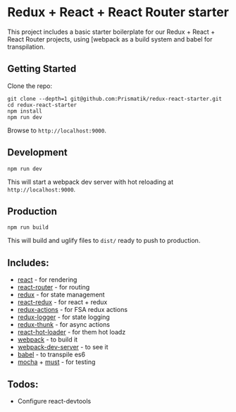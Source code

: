 # Redux + React + React Router starter

This project includes a basic starter boilerplate for our Redux + React +
React Router projects, using [webpack as a build system and babel for
transpilation.

## Getting Started

Clone the repo:

```
git clone --depth=1 git@github.com:Prismatik/redux-react-starter.git
cd redux-react-starter
npm install
npm run dev
```

Browse to `http://localhost:9000`.

## Development

```
npm run dev
```

This will start a webpack dev server with hot reloading at
`http://localhost:9000`.

## Production

```
npm run build
```

This will build and uglify files to `dist/` ready to push to production.

## Includes:

* [react](https://github.com/facebook/react) - for rendering
* [react-router](https://github.com/reactjs/react-router) - for routing
* [redux](https://github.com/reactjs/redux) - for state management
* [react-redux](https://github.com/reactjs/react-redux) - for react + redux
* [redux-actions](https://github.com/acdlite/redux-actions) - for FSA redux actions
* [redux-logger](https://github.com/theaqua/redux-logger) - for state logging
* [redux-thunk](https://github.com/gaearon/redux-thunk) - for async actions
* [react-hot-loader](https://github.com/gaearon/react-hot-loader) - for them hot loadz
* [webpack](https://github.com/webpack/webpack) - to build it
* [webpack-dev-server](https://github.com/webpack/webpack-dev-server) - to see it
* [babel](https://github.com/babel/babel) - to transpile es6
* [mocha](https://github.com/mochajs/mocha) + [must](https://github.com/moll/js-must) - for testing

## Todos:

* Configure react-devtools
